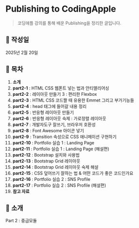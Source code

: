 # Publishing  to CodingApple

> 코딩애플 강의를 통해 배운 Publishing을 정리한 글입니다.

## 📅 작성일

2025년 2월 20일

## 📌 목차
1. **소개**
2. **part2-1** : HTML CSS 웹폰트 넣는 법과 안티앨리어싱
2. **part2-2** : 레이아웃 만들기 3 : 편리한 Flexbox
2. **part2-3** : HTML CSS 코드짤 때 유용한 Emmet 그리고 부가기능들
2. **part2-4** : head 태그에 들어갈 내용 정리
2. **part2-5** : 반응형 레이아웃 만들기
2. **part2-6** : 반응형 레이아웃 숙제 : 가로정렬 레이아웃
2. **part2-7** : 개발자도구 잘쓰기, 브라우저 호환성
2. **part2-8** : Font Awesome 아이콘 넣기
2. **part2-9** : Transition 속성으로 CSS 애니메이션 구현하기
2. **part2-10** : Portfolio 실습 1 : Landing Page
2. **part2-11** : Portfolio 실습 1 : Landing Page (해설편)
2. **part2-12** : Bootstrap 설치와 사용법
2. **part2-13** : Bootstrap Grid 레이아웃
2. **part2-14** : Bootstrap Grid 레이아웃 숙제 해설
2. **part2-15** : CSS 덮어쓰기 잘하는 법 & 어떤 코드가 좋은 코드인가요
2. **part2-16** : Portfolio 실습 2 : SNS Profile
2. **part2-17** : Portfolio 실습 2 : SNS Profile (해설편)
17. **참고 자료**

## 📝 소개
Part 2 : 중급모듈
